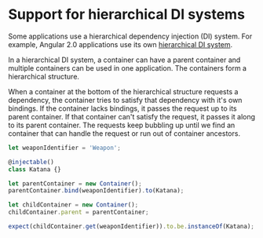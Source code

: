 # Support for hierarchical DI systems

Some applications use a hierarchical dependency injection (DI) system.
For example, Angular 2.0 applications use its own
[hierarchical DI system](https://angular.io/docs/ts/latest/guide/hierarchical-dependency-injection.html).

In a hierarchical DI system, a container can have a parent container and multiple containers
can be used in one application. The containers form a hierarchical structure.

When a container at the bottom of the hierarchical structure requests a dependency,
the container tries to satisfy that dependency with it's own bindings. If the container
lacks bindings, it passes the request up to its parent container. If that container can't
satisfy the request, it passes it along to its parent container. The requests keep
bubbling up until we find an container that can handle the request or run out of container
ancestors.

```ts
let weaponIdentifier = 'Weapon';

@injectable()
class Katana {}

let parentContainer = new Container();
parentContainer.bind(weaponIdentifier).to(Katana);

let childContainer = new Container();
childContainer.parent = parentContainer;

expect(childContainer.get(weaponIdentifier)).to.be.instanceOf(Katana); // true
```
